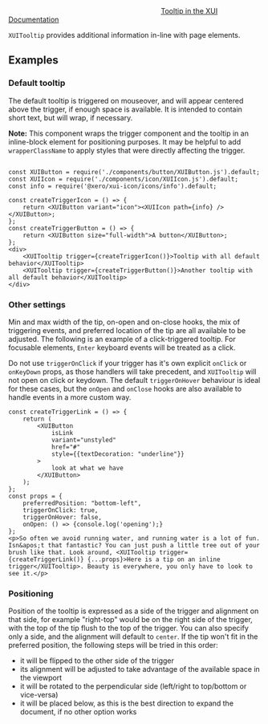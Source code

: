 <div class="xui-margin-vertical">
	<svg focusable="false" class="xui-icon xui-icon-inline xui-icon-large xui-icon-color-blue">
		<use xlink:href="#xui-icon-bookmark" role="presentation"/>
	</svg>
	<a href="../section-building-blocks-alerts-tooltip.html">Tooltip in the XUI Documentation</a>
</div>

`XUITooltip` provides additional information in-line with page elements.

## Examples

### Default tooltip

The default tooltip is triggered on mouseover, and will appear centered above the trigger, if enough space is available. It is intended to contain short text, but will wrap, if necessary.

**Note:** This component wraps the trigger component and the tooltip in an inline-block element for positioning purposes. It may be helpful to add `wrapperClassName` to apply styles that were directly affecting the trigger.

```

const XUIButton = require('./components/button/XUIButton.js').default;
const XUIIcon = require('./components/icon/XUIIcon.js').default;
const info = require('@xero/xui-icon/icons/info').default;

const createTriggerIcon = () => {
	return <XUIButton variant="icon"><XUIIcon path={info} /></XUIButton>;
};
const createTriggerButton = () => {
	return <XUIButton size="full-width">A button</XUIButton>;
};
<div>
	<XUITooltip trigger={createTriggerIcon()}>Tooltip with all default behavior</XUITooltip>
	<XUITooltip trigger={createTriggerButton()}>Another tooltip with all default behavior</XUITooltip>
</div>

```
### Other settings

Min and max width of the tip, on-open and on-close hooks, the mix of triggering events, and preferred location of the tip are all available to be adjusted. The following is an example of a click-triggered tooltip. For focusable elements, `Enter` keyboard events will be treated as a click.

Do not use `triggerOnClick` if your trigger has it's own explicit `onClick` or `onKeyDown` props, as those handlers will take precedent, and `XUITooltip` will not open on click or keydown. The default `triggerOnHover` behaviour is ideal for these cases, but the `onOpen` and `onClose` hooks are also available to handle events in a more custom way.

```
const createTriggerLink = () => {
	return (
		<XUIButton
			isLink
			variant="unstyled"
			href="#"
			style={{textDecoration: "underline"}}
		>
			look at what we have
		</XUIButton>
	);
};
const props = {
	preferredPosition: "bottom-left",
    triggerOnClick: true,
    triggerOnHover: false,
    onOpen: () => {console.log('opening');}
};
<p>So often we avoid running water, and running water is a lot of fun. Isn&apos;t that fantastic? You can just push a little tree out of your brush like that. Look around, <XUITooltip trigger={createTriggerLink()} {...props}>Here is a tip on an inline trigger</XUITooltip>. Beauty is everywhere, you only have to look to see it.</p>

```

### Positioning

Position of the tooltip is expressed as a side of the trigger and alignment on that side, for example "right-top" would be on the right side of the trigger, with the top of the tip flush to the top of the trigger. You can also specify only a side, and the alignment will default to `center`.
If the tip won't fit in the preferred position, the following steps will be tried in this order:
* it will be flipped to the other side of the trigger
* its alignment will be adjusted to take advantage of the available space in the viewport
* it will be rotated to the perpendicular side (left/right to top/bottom or vice-versa)
* it will be placed below, as this is the best direction to expand the document, if no other option works
